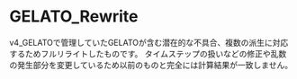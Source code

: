 # GELATO_Rewrite

v4_GELATOで管理していたGELATOが含む潜在的な不具合、複数の派生に対応するためフルリライトしたものです。
タイムステップの扱いなどの修正や乱数の発生部分を変更しているため以前のものと完全には計算結果が一致しません。
